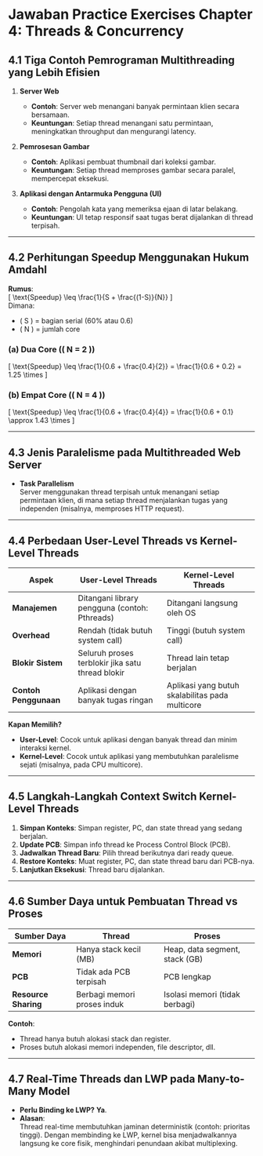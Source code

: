 # Jawaban Practice Exercises Chapter 4: Threads & Concurrency

## 4.1 Tiga Contoh Pemrograman Multithreading yang Lebih Efisien
1. **Server Web**  
   - **Contoh**: Server web menangani banyak permintaan klien secara bersamaan.  
   - **Keuntungan**: Setiap thread menangani satu permintaan, meningkatkan throughput dan mengurangi latency.  

2. **Pemrosesan Gambar**  
   - **Contoh**: Aplikasi pembuat thumbnail dari koleksi gambar.  
   - **Keuntungan**: Setiap thread memproses gambar secara paralel, mempercepat eksekusi.  

3. **Aplikasi dengan Antarmuka Pengguna (UI)**  
   - **Contoh**: Pengolah kata yang memeriksa ejaan di latar belakang.  
   - **Keuntungan**: UI tetap responsif saat tugas berat dijalankan di thread terpisah.

---

## 4.2 Perhitungan Speedup Menggunakan Hukum Amdahl
**Rumus**:  
\[ \text{Speedup} \leq \frac{1}{S + \frac{(1-S)}{N}} \]  
Dimana:  
- \( S \) = bagian serial (60% atau 0.6)  
- \( N \) = jumlah core  

### (a) Dua Core (\( N = 2 \))  
\[ \text{Speedup} \leq \frac{1}{0.6 + \frac{0.4}{2}} = \frac{1}{0.6 + 0.2} = 1.25 \times \]  

### (b) Empat Core (\( N = 4 \))  
\[ \text{Speedup} \leq \frac{1}{0.6 + \frac{0.4}{4}} = \frac{1}{0.6 + 0.1} \approx 1.43 \times \]  

---

## 4.3 Jenis Paralelisme pada Multithreaded Web Server
- **Task Parallelism**  
  Server menggunakan thread terpisah untuk menangani setiap permintaan klien, di mana setiap thread menjalankan tugas yang independen (misalnya, memproses HTTP request).

---

## 4.4 Perbedaan User-Level Threads vs Kernel-Level Threads
| **Aspek**               | **User-Level Threads**                          | **Kernel-Level Threads**                     |
|-------------------------|------------------------------------------------|---------------------------------------------|
| **Manajemen**           | Ditangani library pengguna (contoh: Pthreads)  | Ditangani langsung oleh OS                  |
| **Overhead**            | Rendah (tidak butuh system call)               | Tinggi (butuh system call)                  |
| **Blokir Sistem**       | Seluruh proses terblokir jika satu thread blokir | Thread lain tetap berjalan                  |
| **Contoh Penggunaan**   | Aplikasi dengan banyak tugas ringan            | Aplikasi yang butuh skalabilitas pada multicore |

**Kapan Memilih?**  
- **User-Level**: Cocok untuk aplikasi dengan banyak thread dan minim interaksi kernel.  
- **Kernel-Level**: Cocok untuk aplikasi yang membutuhkan paralelisme sejati (misalnya, pada CPU multicore).

---

## 4.5 Langkah-Langkah Context Switch Kernel-Level Threads
1. **Simpan Konteks**: Simpan register, PC, dan state thread yang sedang berjalan.  
2. **Update PCB**: Simpan info thread ke Process Control Block (PCB).  
3. **Jadwalkan Thread Baru**: Pilih thread berikutnya dari ready queue.  
4. **Restore Konteks**: Muat register, PC, dan state thread baru dari PCB-nya.  
5. **Lanjutkan Eksekusi**: Thread baru dijalankan.

---

## 4.6 Sumber Daya untuk Pembuatan Thread vs Proses
| **Sumber Daya**       | **Thread**                          | **Proses**                          |
|-----------------------|------------------------------------|------------------------------------|
| **Memori**            | Hanya stack kecil (MB)             | Heap, data segment, stack (GB)     |
| **PCB**               | Tidak ada PCB terpisah             | PCB lengkap                        |
| **Resource Sharing**  | Berbagi memori proses induk        | Isolasi memori (tidak berbagi)     |

**Contoh**:  
- Thread hanya butuh alokasi stack dan register.  
- Proses butuh alokasi memori independen, file descriptor, dll.

---

## 4.7 Real-Time Threads dan LWP pada Many-to-Many Model
- **Perlu Binding ke LWP?** **Ya**.  
- **Alasan**:  
  Thread real-time membutuhkan jaminan deterministik (contoh: prioritas tinggi). Dengan membinding ke LWP, kernel bisa menjadwalkannya langsung ke core fisik, menghindari penundaan akibat multiplexing.
